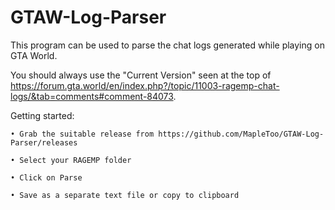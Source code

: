 # GTAW-Log-Parser

This program can be used to parse the chat logs generated while playing on GTA World.

You should always use the "Current Version" seen at the top of https://forum.gta.world/en/index.php?/topic/11003-ragemp-chat-logs/&tab=comments#comment-84073.

Getting started:

    • Grab the suitable release from https://github.com/MapleToo/GTAW-Log-Parser/releases
    
    • Select your RAGEMP folder
    
    • Click on Parse
    
    • Save as a separate text file or copy to clipboard
    

